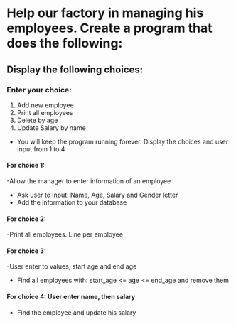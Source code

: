 # Help our factory in managing his employees. Create a program that does the following:
## Display the following choices:
### Enter your choice:
 1. Add new employee
 2. Print all employees
 3. Delete by age
 4. Update Salary by name
- You will keep the program running forever. Display the choices and user input from 1 to 4
#### For choice 1: 
-Allow the manager to enter information of an employee
  - Ask user to input: Name, Age, Salary and Gender letter
  - Add the information to your database
#### For choice 2: 
-Print all employees. Line per employee
#### For choice 3:
-User enter to values, start age and end age
   - Find all employees with: start_age <= age <= end_age and remove them
#### For choice 4: User enter name, then salary
   - Find the employee and update his salary
